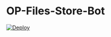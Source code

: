 # OP-Files-Store-Bot



[![Deploy](https://www.herokucdn.com/deploy/button.svg)](https://heroku.com/deploy?template=https://github.com/Thirank/OP-Files-Store-Bot)
